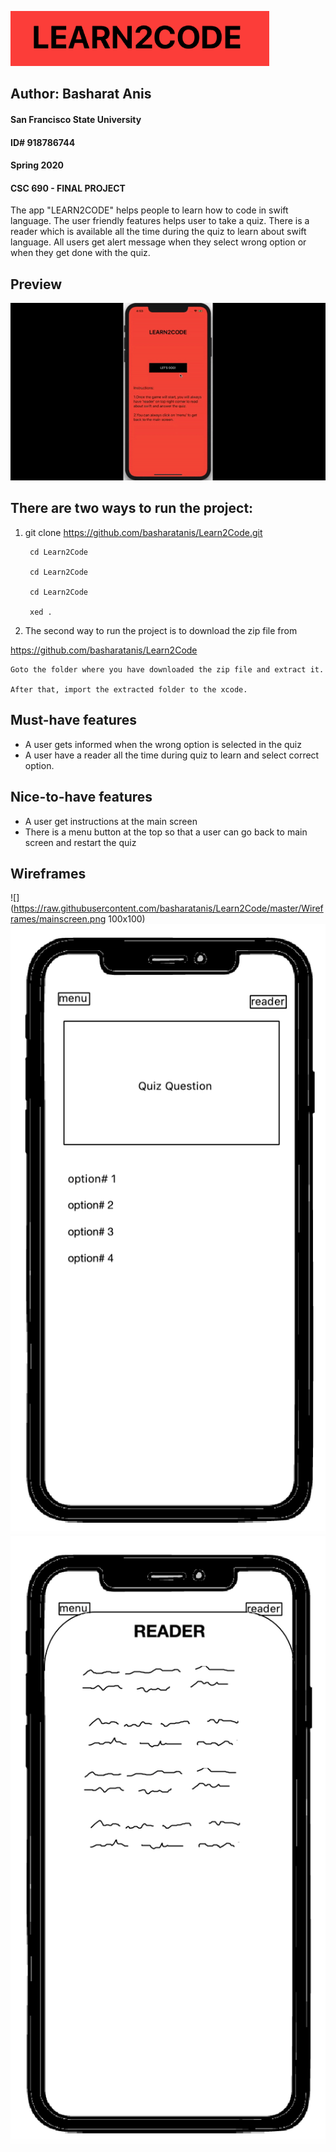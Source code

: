 ![](https://raw.githubusercontent.com/basharatanis/Learn2Code/master/Screenshots/LEARN2CODE.png##)
## Author: Basharat Anis 
#### San Francisco State University
#### ID# 918786744
#### Spring 2020 
#### CSC 690 - FINAL PROJECT

The app "LEARN2CODE" helps people to learn how to code in swift language.
The user friendly features helps user to take a quiz.
There is a reader which is available all the time during the quiz to learn about swift language. 
All users get alert message when they select wrong option or when they get done with the quiz. 

## Preview
![](https://raw.githubusercontent.com/basharatanis/Learn2Code/master/gif/recording.gif)

## There are two ways to run the project:

1. git clone https://github.com/basharatanis/Learn2Code.git 
    
        cd Learn2Code
  
        cd Learn2Code
  
        cd Learn2Code
    
        xed . 
  
2. The second way to run the project is to download the zip file from 

  https://github.com/basharatanis/Learn2Code
  
    Goto the folder where you have downloaded the zip file and extract it.
  
    After that, import the extracted folder to the xcode. 
    
    
## Must-have features
* A user gets informed when the wrong option is selected in the quiz
* A user have a reader all the time during quiz to learn and select correct option.


## Nice-to-have features
* A user get instructions at the main screen
* There is a menu button at the top so that a user can go back to main screen 
  and restart the quiz
  
## Wireframes
![](https://raw.githubusercontent.com/basharatanis/Learn2Code/master/Wireframes/mainscreen.png 100x100)
![](https://raw.githubusercontent.com/basharatanis/Learn2Code/master/Wireframes/quizscreen.png)
![](https://raw.githubusercontent.com/basharatanis/Learn2Code/master/Wireframes/reader.png)

